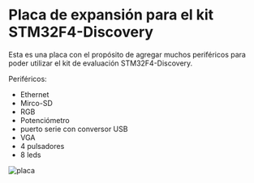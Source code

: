 Placa de expansión para el kit STM32F4-Discovery
================================================

Esta es una placa con el propósito de agregar muchos periféricos para poder utilizar el kit de evaluación STM32F4-Discovery.

Periféricos:

* Ethernet
* Mirco-SD
* RGB
* Potenciómetro
* puerto serie con conversor USB
* VGA
* 4 pulsadores 
* 8 leds

![placa](https://cloud.githubusercontent.com/assets/1113370/7171291/f6e1fbc8-e3ac-11e4-90f7-61b9c60176c4.png)
